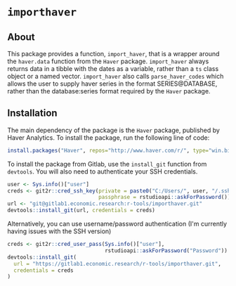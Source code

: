 # `importhaver`

## About

This package provides a function, `import_haver`, that is a wrapper around the
`haver.data` function from the `Haver` package. `import_haver` always returns 
data in a tibble with the dates as a variable, rather than a `ts` class object 
or a named vector. `import_haver` also calls `parse_haver_codes` which allows 
the user to supply haver series in the format SERIES@DATABASE, rather than the 
database:series format required by the `Haver` package.

## Installation

The main dependency of the package is the `Haver` package, published by Haver 
Analytics. To install the package, run the following line of code:

```r
install.packages("Haver", repos="http://www.haver.com/r/", type="win.binary")
```

To install the package from Gitlab, use the `install_git` function from 
`devtools`. You will also need to authenticate your SSH credentials.

```r
user <- Sys.info()["user"]
creds <- git2r::cred_ssh_key(private = paste0("C:/Users/", user, "/.ssh/id_rsa"), 
                             passphrase = rstudioapi::askForPassword())
url <- "git@gitlab1.economic.research:r-tools/importhaver.git"
devtools::install_git(url, credentials = creds)
```

Alternatively, you can use username/password authentication (I'm currently
having issues with the SSH version)

```r
creds <- git2r::cred_user_pass(Sys.info()["user"],
                               rstudioapi::askForPassword("Password"))
devtools::install_git(
  url = "https://gitlab1.economic.research/r-tools/importhaver.git",
  credentials = creds
)
```
